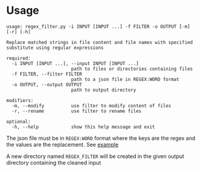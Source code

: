 # Usage
```console
usage: regex_filter.py -i INPUT [INPUT ...] -f FILTER -o OUTPUT [-m] [-r] [-h]

Replace matched strings in file content and file names with specified substitute using regular expressions

required:
  -i INPUT [INPUT ...], --input INPUT [INPUT ...]
                        path to files or directories containing files
  -f FILTER, --filter FILTER
                        path to a json file in REGEX:WORD format
  -o OUTPUT, --output OUTPUT
                        path to output directory

modifiers:
  -m, --modify          use filter to modify content of files
  -r, --rename          use filter to rename files

optional:
  -h, --help            show this help message and exit
```

The json file must be in `REGEX:WORD` format where the keys are the regex and the values are the replacement. See [example](example.json)

A new directory named `REGEX_FILTER` will be created in the given output directory containing the cleaned input

